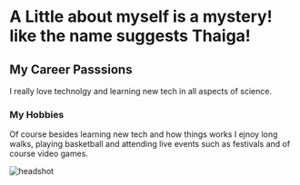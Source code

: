 # A Little about myself is a mystery! like the name suggests Thaiga!


## My Career Passsions
I really love technolgy and learning new tech in all aspects of science.

### My Hobbies 
Of course besides learning new tech and how things works I ejnoy long walks, playing basketball and attending live events such as festivals and of course video games.  


![headshot](images.jpeg)
